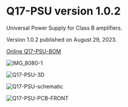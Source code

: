 # Q17-PSU version 1.0.2<br>

Universal Power Supply for Class B amplifiers.

Version 1.0.2 published on August 29, 2023.

<a href="https://audio.cyberkata.org/Q17-PSU-BOM.html">Online Q17-PSU-BOM</a><br>

![IMG_8080-1](https://github.com/stefaweb/Q17-Amplifier/assets/12907102/365bf9b0-dc3f-4a3c-9a13-fc9dd7f8cdfb)

![Q17-PSU-3D](https://github.com/stefaweb/Q17-Amplifier/assets/12907102/b94e48b1-966e-4bc7-a6d9-2952ea086b80)

![Q17-PSU-schematic](https://github.com/stefaweb/Q17-Amplifier/assets/12907102/d905559d-1611-4d86-b992-520e5347305e)

![Q17-PSU-PCB-FRONT](https://github.com/stefaweb/Q17-Amplifier/assets/12907102/6c160acf-4c8b-413c-b17d-85c313bf4da1)

